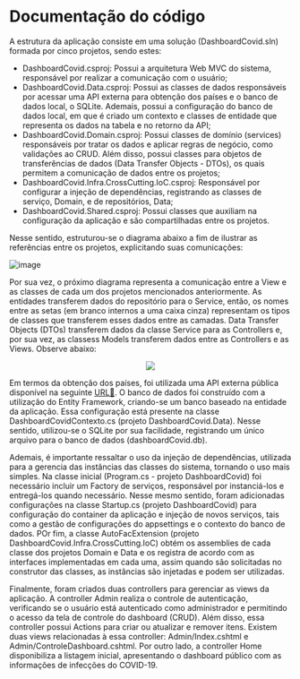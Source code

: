 # Documentação do código

A estrutura da aplicação consiste em uma solução (DashboardCovid.sln) formada por cinco projetos, sendo estes:

* DashboardCovid.csproj: Possui a arquitetura Web MVC do sistema, responsável por realizar a comunicação com o usuário;
* DashboardCovid.Data.csproj: Possui as classes de dados responsáveis por acessar uma API externa para obtenção dos países e o banco de dados local, o SQLite. Ademais, possui a configuração do banco de dados local, em que é criado um contexto e classes de entidade que representa os dados na tabela e no retorno da API;
* DashboardCovid.Domain.csproj: Possui classes de domínio (services) responsáveis por tratar os dados e aplicar regras de negócio, como validações ao CRUD. Além disso, possui classes para objetos de transferências de dados (Data Transfer Objects - DTOs), os quais permitem a comunicação de dados entre os projetos;
* DashboardCovid.Infra.CrossCutting.IoC.csproj: Responsável por configurar a injeção de dependências, registrando as classes de serviço, Domain, e de repositórios, Data;
* DashboardCovid.Shared.csproj: Possui classes que auxiliam na configuração da aplicação e são compartilhadas entre os projetos.

Nesse sentido, estruturou-se o diagrama abaixo a fim de ilustrar as referências entre os projetos, explicitando suas comunicações:

![image](https://user-images.githubusercontent.com/26631860/96199289-8852ba00-0f2d-11eb-97e9-dd245f7b2da9.png)

Por sua vez, o próximo diagrama representa a comunicação entre a View e as classes de cada um dos projetos mencionados anteriormente. As entidades transferem dados do repositório para o Service, então, os nomes entre as setas (em branco internos a uma caixa cinza) representam os tipos de classes que transferem esses dados entre as camadas. Data Transfer Objects (DTOs) transferem dados da classe Service para as Controllers e, por sua vez, as classess Models transferem dados entre as Controllers e as Views. Observe abaixo:

<p align="center">
  <img src="https://user-images.githubusercontent.com/26631860/96199780-a7058080-0f2e-11eb-8b03-a0fc5cf39454.png">
</p>

Em termos da obtenção dos países, foi utilizada uma API externa pública disponível na seguinte <a href="http://api.londrinaweb.com.br/PUC/Paisesv2/0/1000">URL🔗</a>. O banco de dados foi construído com a utilização do Entity Framework, criando-se um banco baseado na entidade da aplicação. Essa configuração está presente na classe DashboardCovidContexto.cs (projeto DashboardCovid.Data). Nesse sentido, utilizou-se o SQLite por sua facilidade, registrando um único arquivo para o banco de dados (dashboardCovid.db).

Ademais, é importante ressaltar o uso da injeção de dependências, utilizada para a gerencia das instâncias das classes do sistema, tornando o uso mais simples. Na classe inicial (Program.cs - projeto DashboardCovid) foi necessário incluir um Factory de serviços, responsável por instanciá-los e entregá-los quando necessário. Nesse mesmo sentido, foram adicionadas configurações na classe Startup.cs (projeto DashboardCovid) para configuração do container da aplicação e injeção de novos serviços, tais como a gestão de configurações do appsettings e o contexto do banco de dados. POr fim, a classe AutoFacExtension (projeto DashboardCovid.Infra.CrossCutting.IoC) obtém os assemblies de cada classe dos projetos Domain e Data e os registra de acordo com as interfaces implementadas em cada uma, assim quando são solicitadas no construtor das classes, as instâncias são injetadas e podem ser utilizadas.

Finalmente, foram criados duas controllers para gerenciar as views da aplicação. A controller Admin realiza o controle de autenticação, verificando se o usuário está autenticado como administrador e permitindo o acesso da tela de controle do dashboard (CRUD). Além disso, essa controller possui Actions para criar ou atualizar e remover itens. Existem duas views relacionadas à essa controller: Admin/Index.cshtml e Admin/ControleDashboard.cshtml. Por outro lado, a controller Home disponibiliza a listagem inicial, apresentando o dashboard público com as informações de infecções do COVID-19.

